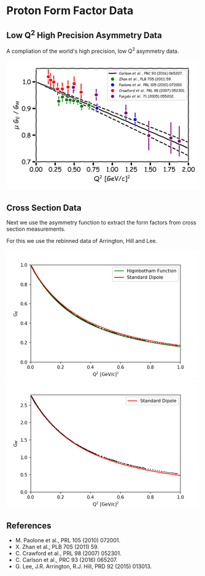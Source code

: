 # Proton Form Factor Data

## Low Q<sup>2</sup> High Precision Asymmetry Data

A compliation of the world's high precision, low Q<sup>2</sup> asymmetry data.

<img src="./Figures/AsymFigure2.png" vspace=3cm>

## Cross Section Data

Next we use the asymmetry function to extract the form factors from cross section measurements.

For this we use the rebinned data of Arrington, Hill and Lee.

<img src="./Figures/GeFigure.png">

<img src="./Figures/GmFigure.png">

## References

* M. Paolone et al., PRL 105 (2010) 072001.
* X. Zhan et al., PLB 705 (2011) 59.
* C. Crawford et al., PRL 98 (2007) 052301. 
* C. Carlson et al., PRC 93 (2016) 065207.
* G. Lee, J.R. Arrington, R.J. Hill, PRD 92 (2015) 013013.
